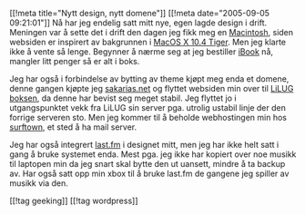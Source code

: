 [[!meta  title="Nytt design, nytt domene"]]
[[!meta  date="2005-09-05 09:21:01"]]
Nå har jeg endelig satt mitt nye, egen lagde design i drift. Meningen var å sette det i drift den dagen jeg fikk meg en <a href="http://en.wikipedia.org/wiki/Apple_Macintosh">Macintosh</a>, siden websiden er inspirert av bakgrunnen i <a href="http://www.apple.com/no/macosx/">MacOS X 10.4 Tiger</a>. Men jeg klarte ikke å vente så lenge. Begynner å nærme seg at jeg bestiller <a href="http://www.apple.com/no/ibook/">iBook</a> nå, mangler litt penger så er alt i boks.

Jeg har også i forbindelse av bytting av theme kjøpt meg enda et domene, denne gangen kjøpte jeg <a href="http://pjatt.net">sakarias.net</a> og flyttet websiden min over til <a href="http://lilug.no">LiLUG</a> <a href="http://sysinfo.lilug.no">boksen</a>, da denne har bevist seg meget stabil. Jeg flyttet jo i utgangspunktet vekk fra LiLUG sin server pga. utrolig ustabil linje der den forrige serveren sto. Men jeg kommer til å beholde webhostingen min hos <a href="http://www.surftown.nu">surftown</a>, et sted å ha mail server.

 Jeg har også integrert <a href="http://www.last.fm">last.fm</a> i designet mitt, men jeg har ikke helt satt i gang å bruke systemet enda. Mest pga. jeg ikke har kopiert over noe musikk til laptopen min da jeg snart skal bytte den ut uansett, mindre å ta backup av. Har også satt opp min xbox til å bruke last.fm de gangene jeg spiller av musikk via den.

[[!tag  geeking]]
[[!tag  wordpress]]